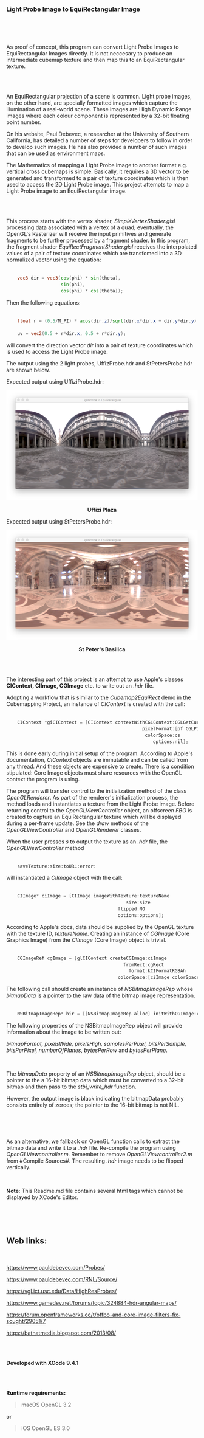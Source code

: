 ### Light Probe Image to  EquiRectangular Image

<br />
<br />
<br />

As proof of concept, this program can convert Light Probe Images to EquiRectangular Images directly. It is not neccesary to produce an intermediate cubemap texture and then map this to an EquiRectangular texture.

<br />
<br />

An EquiRectangular projection of a scene is common. Light probe images, on the other hand, are specially formatted images which capture the illumination of a real-world scene. These images are High Dynamic Range images where each colour component is represented by a 32-bit floating point number.

On his website, Paul Debevec, a researcher at the University of Southern California, has detailed a number of steps for developers to follow in order to develop such images. He has also provided a number of such images that can be used as environment maps.

The Mathematics of mapping a Light Probe image to another format e.g. vertical cross cubemaps is simple. Basically, it requires a 3D vector to be generated and transformed to a pair of texture coordinates which is then used to access the 2D Light Probe image. This project attempts to map a Light Probe image to an EquiRectangular image.

<br />
<br />

This process starts with the vertex shader, *SimpleVertexShader.glsl* processing data associated with a vertex of a quad; eventually, the OpenGL's Rasterizer will receive the input primitives and generate fragments to be further processed by a fragment shader. In this program, the fragment shader *EquiRectFragmentShader.glsl* receives the interpolated values of a pair of texture coordinates which are transfomed into a 3D normalized vector using the equation:

```glsl

    vec3 dir = vec3(cos(phi) * sin(theta),
                    sin(phi),
                    cos(phi) * cos(theta));

```

Then the following equations:

```glsl

    float r = (0.5/M_PI) * acos(dir.z)/sqrt(dir.x*dir.x + dir.y*dir.y);

    uv = vec2(0.5 + r*dir.x, 0.5 + r*dir.y);

```

will convert the direction vector *dir* into a pair of texture coordinates which is used to access the Light Probe image.


The output using the 2 light probes, UffizProbe.hdr and StPetersProbe.hdr are shown below.


Expected output using UffiziProbe.hdr:

<p align="center">
  <img src="./UffiziPlaza.png">
</p>

**<p align="center" >Uffizi Plaza</p>**

Expected output using StPetersProbe.hdr:


<p align="center">
  <img src="./StPetersBasilica.png">
</p>


**<p align="center" >St Peter's Basilica</p>**

<br />
<br />


The interesting part of this project is an attempt to use Apple's classes **CIContext, CIImage, CGImage** etc. to write out an *.hdr* file.

Adopting a workflow that is similar to the *Cubemap2EquiRect* demo in the Cubemapping Project, an instance of *CIContext* is created with the call:

```objective-c

    CIContext *giCIContext = [CIContext contextWithCGLContext:CGLGetCurrentContext()
                                                  pixelFormat:[pf CGLPixelFormatObj]
                                                   colorSpace:cs
                                                      options:nil];

```

This is done early during initial setup of the program. According to Apple's documentation, *CIContext* objects are immutable and can be called from any thread. And these objects are expensive to create. There is a condition stipulated: Core Image objects must share resources with the OpenGL context the program is using.


The program will transfer control to the initialization method of the class *OpenGLRenderer*. As part of the renderer's initialization process, the method loads and instantiates a texture from the Light Probe image. Before returning control to the *OpenGLViewController* object, an offscreen *FBO* is created to capture an EquiRectangular texture which will be displayed during a per-frame update. See the *draw* methods of the *OpenGLViewController* and *OpenGLRenderer* classes.


When the user presses *s* to output the texture as an *.hdr* file, the *OpenGLViewController* method

```objective-c

    saveTexture:size:toURL:error:

```

will instantiated a *CIImage* object with the call:

```objective-c

    CIImage* ciImage = [CIImage imageWithTexture:textureName
                                            size:size
                                         flipped:NO
                                         options:options];


```

According to Apple's docs, data should be supplied by the OpenGL texture with the texture ID, *textureName*. Creating an instance of *CGImage* (Core Graphics Image) from the *CIImage* (Core Image) object is trivial.

```objective-c

    CGImageRef cgImage = [glCIContext createCGImage:ciImage
                                           fromRect:cgRect
                                             format:kCIFormatRGBAh
                                         colorSpace:[ciImage colorSpace]];

```

The following call should create an instance of *NSBitmapImageRep* whose *bitmapData* is a pointer to the raw data of the bitmap image representation.


```objective-c

    NSBitmapImageRep* bir = [[NSBitmapImageRep alloc] initWithCGImage:cgImage];


```

The following properties of the NSBitmapImageRep object will provide information about the image to be written out:


*bitmapFormat, pixelsWide, pixelsHigh, samplesPerPixel, bitsPerSample, bitsPerPixel, numberOfPlanes, bytesPerRow* and *bytesPerPlane*.

<br />

The  *bitmapData* property of an *NSBitmapImageRep* object, should be a pointer to the a 16-bit bitmap data which must be converted to a 32-bit bitmap and then pass to the *stbi_write_hdr* function.

However, the output image is black indicating the bitmapData probably consists entirely of zeroes; the pointer to the 16-bit bitmap is not NIL.

<br />
<br />
<br />

As an alternative, we fallback on OpenGL function calls to extract the bitmap data and write it to a *.hdr* file. Re-compile the program using *OpenGLViewcontroller.m*. Remember to remove *OpenGLViewcontroller2.m* from #Compile Sources#. The resulting *.hdr* image needs to be flipped vertically.

<br />

**Note**: This Readme.md file contains several html tags which cannot be displayed by XCode's Editor.

<br />
<br />
<br />

## Web links:
<br />

https://www.pauldebevec.com/Probes/

https://www.pauldebevec.com/RNL/Source/

https://vgl.ict.usc.edu/Data/HighResProbes/

https://www.gamedev.net/forums/topic/324884-hdr-angular-maps/

https://forum.openframeworks.cc/t/offbo-and-core-image-filters-fix-sought/29051/7

https://bathatmedia.blogspot.com/2013/08/

<br />
<br />

**Developed with XCode 9.4.1**

<br />
<br />

**Runtime requirements:**

>macOS OpenGL 3.2

or

>iOS OpenGL ES 3.0
